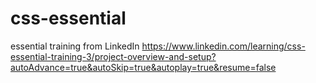# css-essential
essential training from LinkedIn 
https://www.linkedin.com/learning/css-essential-training-3/project-overview-and-setup?autoAdvance=true&autoSkip=true&autoplay=true&resume=false
